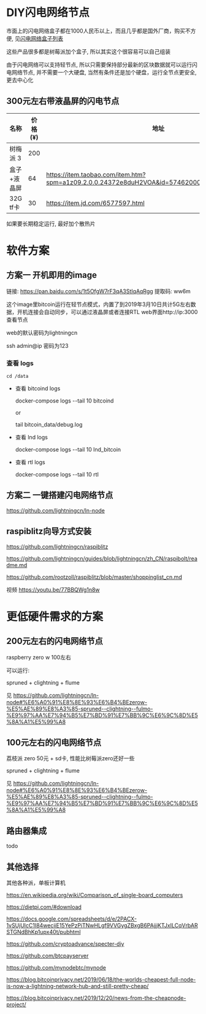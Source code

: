 # DIY闪电网络节点

市面上的闪电网络盒子都在1000人民币以上，而且几乎都是国外厂商，购买不方便, 见[闪电网络盒子列表](https://docs.lightningcn.com/hardware)

这些产品很多都是树莓派加个盒子, 所以其实这个很容易可以自己组装

由于闪电网络可以支持轻节点,  所以只需要保持部分最新的区块数据就可以运行闪电网络节点,
并不需要一个大硬盘, 当然有条件还是加个硬盘，运行全节点更安全, 更去中心化

## 300元左右带液晶屏的闪电节点

名称       |     价格 (¥)  |  地址
------     |   ------ | ---------
树梅派 3   |       200      |
盒子+液晶屏   |      64      | https://item.taobao.com/item.htm?spm=a1z09.2.0.0.24372e8duH2VOA&id=574620008311&_u=8b4sbm9cb0
32G tf卡   |      30      | https://item.jd.com/6577597.html

如果要长期稳定运行, 最好加个散热片

# 软件方案


## 方案一  开机即用的image

链接: https://pan.baidu.com/s/1t5OfgW7rF3qA3StIqAqRgg 提取码: ww6m 

这个image里bitcoin运行在轻节点模式，内置了到2019年3月10日共计5G左右数据，开机连接会自动同步，可以通过液晶屏或者连接RTL web界面http://ip:3000 查看节点

web的默认密码为lightningcn

ssh admin@ip 密码为123

### 查看 logs

    cd /data

- 查看 bitcoind logs

    docker-compose logs --tail 10 bitcoind

    or

    tail bitcoin_data/debug.log

- 查看 lnd logs

    docker-compose logs --tail 10 lnd_bitcoin

- 查看 rtl logs

    docker-compose logs --tail 10 rtl

## 方案二 一键搭建闪电网络节点
  
  https://github.com/lightningcn/ln-node

## raspiblitz向导方式安装

  https://github.com/lightningcn/raspiblitz

  https://github.com/lightningcn/guides/blob/lightningcn/zh_CN/raspibolt/readme.md

  https://github.com/rootzoll/raspiblitz/blob/master/shoppinglist_cn.md

  视频 https://youtu.be/77BBQWg1n8w


#  更低硬件需求的方案

## 200元左右的闪电网络节点

raspberry zero w 100左右

可以运行:

spruned + clightning + flume 

见 https://github.com/lightningcn/ln-node#%E6%A0%91%E8%8E%93%E6%B4%BEzerow-%E5%AE%89%E8%A3%85-spruned--clightning--fulmo-%E9%97%AA%E7%94%B5%E7%BD%91%E7%BB%9C%E6%9C%8D%E5%8A%A1%E5%99%A8

## 100元左右的闪电网络节点

荔枝派 zero 50元 + sd卡, 性能比树莓派zero还好一些

spruned + clightning + flume 

见 https://github.com/lightningcn/ln-node#%E6%A0%91%E8%8E%93%E6%B4%BEzerow-%E5%AE%89%E8%A3%85-spruned--clightning--fulmo-%E9%97%AA%E7%94%B5%E7%BD%91%E7%BB%9C%E6%9C%8D%E5%8A%A1%E5%99%A8

## 路由器集成

todo

## 其他选择

其他各种派，单板计算机

https://en.wikipedia.org/wiki/Comparison_of_single-board_computers

https://dietpi.com/#download

https://docs.google.com/spreadsheets/d/e/2PACX-1vSUjUlcC1I84weciiE15YePzPiTNwHLgf9VVGygZBxgB6PAjjjKTJxILCqVrbARSTGNdBhKp1upx40t/pubhtml

 https://github.com/cryptoadvance/specter-diy

 https://github.com/btcpayserver

 https://github.com/mynodebtc/mynode

 https://blog.bitcoinprivacy.net/2019/06/18/the-worlds-cheapest-full-node-is-now-a-lightning-network-hub-and-still-pretty-cheap/

 https://blog.bitcoinprivacy.net/2019/12/20/news-from-the-cheapnode-project/

